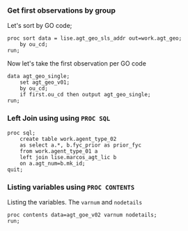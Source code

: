 ### Get first observations by group
Let's sort by GO code;
```
proc sort data = lise.agt_geo_sls_addr out=work.agt_geo;
	by ou_cd;
run;
```
Now let's take the first observation per GO code
```
data agt_geo_single;
	set agt_geo_v01;
	by ou_cd;
	if first.ou_cd then output agt_geo_single;
run;
```
### Left Join using using `PROC SQL`
```
proc sql;
	create table work.agent_type_02 
	as select a.*, b.fyc_prior as prior_fyc
	from work.agent_type_01 a 
	left join lise.marcos_agt_lic b 
	on a.agt_num=b.mk_id;  
quit;
``` 
### Listing variables using `PROC CONTENTS`
Listing the variables. The 	`varnum` and `nodetails`
```
proc contents data=agt_goe_v02 varnum nodetails;
run;
```

<!--stackedit_data:
eyJoaXN0b3J5IjpbLTEzNTEyNzI5ODAsMTg0NTY0NzY2OSwtMT
g2NDI4MTE5LDExODY1MTUzODcsLTE0NDA2MDA5NTldfQ==
-->